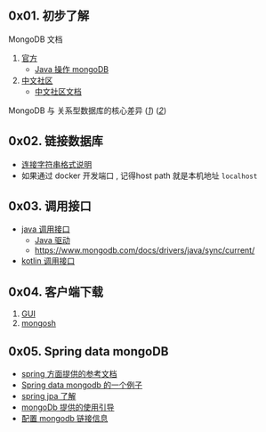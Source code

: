 
## 0x01. 初步了解

MongoDB 文档
1. [官方](https://www.mongodb.com/docs/manual/)
   - [Java 操作 mongoDB](https://www.mongodb.com/developer/languages/java/java-setup-crud-operations/)
2. [中文社区](https://mongoing.com/)
   - [中文社区文档](https://docs.mongoing.com/)



MongoDB 与 关系型数据库的核心差异 ([_1_](https://www.mongodb.com/docs/manual/core/data-modeling-introduction/)) ([_2_](https://docs.mongoing.com/shu-ju-mo-xing/data-modeling-introduction))



## 0x02. 链接数据库

- [连接字符串格式说明](https://www.mongodb.com/docs/manual/reference/connection-string/)
- 如果通过 docker 开发端口 , 记得host path 就是本机地址 `localhost`


## 0x03. 调用接口

- [java 调用接口](https://www.mongodb.com/developer/languages/java/java-setup-crud-operations/)
   - [Java 驱动](https://mongodb.github.io/mongo-java-driver/)
   - https://www.mongodb.com/docs/drivers/java/sync/current/
- [kotlin 调用接口](https://www.mongodb.com/developer/languages/kotlin/)


## 0x04. 客户端下载
1. [GUI](https://www.mongodb.com/try/download/compass)
2. [mongosh](https://www.mongodb.com/try/download/shell)


## 0x05. Spring data mongoDB

- [spring 方面提供的参考文档 ](https://docs.spring.io/spring-data/mongodb/docs/current/reference/html/)
- [Spring data mongodb 的一个例子](https://www.baeldung.com/spring-data-mongodb-tutorial)
- [spring jpa 了解](https://springdoc.cn/spring-data-jpa/)
- [mongoDb 提供的使用引导](https://www.mongodb.com/compatibility/spring-boot)
- [配置 mongodb 链接信息](https://www.baeldung.com/spring-data-mongodb-connection)
